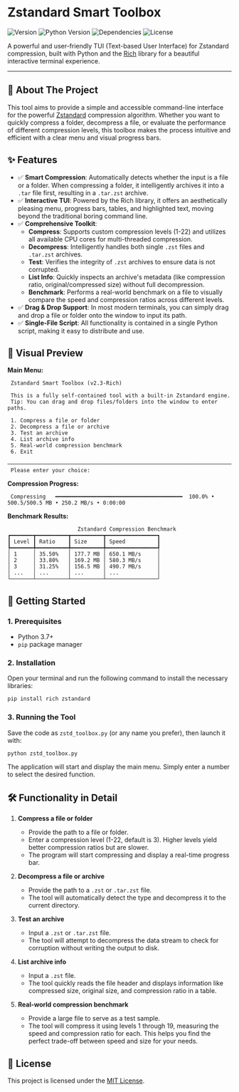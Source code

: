 # Zstandard Smart Toolbox

![Version](https://img.shields.io/badge/version-v2.3--Rich-blue.svg)
![Python Version](https://img.shields.io/badge/python-3.7+-brightgreen.svg)
![Dependencies](https://img.shields.io/badge/dependencies-rich%2C%20zstandard-orange.svg)
![License](https://img.shields.io/badge/license-MIT-green.svg)

A powerful and user-friendly TUI (Text-based User Interface) for Zstandard compression, built with Python and the [Rich](https://github.com/Textualize/rich) library for a beautiful interactive terminal experience.

---

## 📖 About The Project

This tool aims to provide a simple and accessible command-line interface for the powerful [Zstandard](https://facebook.github.io/zstd/) compression algorithm. Whether you want to quickly compress a folder, decompress a file, or evaluate the performance of different compression levels, this toolbox makes the process intuitive and efficient with a clear menu and visual progress bars.

## ✨ Features

- ✅ **Smart Compression**: Automatically detects whether the input is a file or a folder. When compressing a folder, it intelligently archives it into a `.tar` file first, resulting in a `.tar.zst` archive.
- ✅ **Interactive TUI**: Powered by the Rich library, it offers an aesthetically pleasing menu, progress bars, tables, and highlighted text, moving beyond the traditional boring command line.
- ✅ **Comprehensive Toolkit**:
  - **Compress**: Supports custom compression levels (1-22) and utilizes all available CPU cores for multi-threaded compression.
  - **Decompress**: Intelligently handles both single `.zst` files and `.tar.zst` archives.
  - **Test**: Verifies the integrity of `.zst` archives to ensure data is not corrupted.
  - **List Info**: Quickly inspects an archive's metadata (like compression ratio, original/compressed size) without full decompression.
  - **Benchmark**: Performs a real-world benchmark on a file to visually compare the speed and compression ratios across different levels.
- ✅ **Drag & Drop Support**: In most modern terminals, you can simply drag and drop a file or folder onto the window to input its path.
- ✅ **Single-File Script**: All functionality is contained in a single Python script, making it easy to distribute and use.

## 📸 Visual Preview

**Main Menu:**

```
 Zstandard Smart Toolbox (v2.3-Rich)

 This is a fully self-contained tool with a built-in Zstandard engine.
 Tip: You can drag and drop files/folders into the window to enter paths.

 1. Compress a file or folder
 2. Decompress a file or archive
 3. Test an archive
 4. List archive info
 5. Real-world compression benchmark
 6. Exit

────────────────────────────────────────────────────────────────────────────
 Please enter your choice:
```

**Compression Progress:**

```
 Compressing   ━━━━━━━━━━━━━━━━━━━━━━━━━━━━━━━━━━━━━━━━  100.0% • 500.5/500.5 MB • 250.2 MB/s • 0:00:00
```

**Benchmark Results:**

```
                      Zstandard Compression Benchmark
┏━━━━━━━┳━━━━━━━━━━┳━━━━━━━━━━┳━━━━━━━━━━━━━━━━┓
┃ Level ┃ Ratio    ┃ Size     ┃ Speed          ┃
┡━━━━━━━╇━━━━━━━━━━╇━━━━━━━━━━╇━━━━━━━━━━━━━━━━┩
│ 1     │ 35.50%   │ 177.7 MB │ 650.1 MB/s     │
│ 2     │ 33.80%   │ 169.2 MB │ 580.3 MB/s     │
│ 3     │ 31.25%   │ 156.5 MB │ 490.7 MB/s     │
│ ...   │ ...      │ ...      │ ...            │
└───────┴──────────┴──────────┴────────────────┘
```

## 🚀 Getting Started

### 1. Prerequisites

- Python 3.7+
- `pip` package manager

### 2. Installation

Open your terminal and run the following command to install the necessary libraries:

```bash
pip install rich zstandard
```

### 3. Running the Tool

Save the code as `zstd_toolbox.py` (or any name you prefer), then launch it with:

```bash
python zstd_toolbox.py
```

The application will start and display the main menu. Simply enter a number to select the desired function.

## 🛠️ Functionality in Detail

1.  **Compress a file or folder**

    - Provide the path to a file or folder.
    - Enter a compression level (1-22, default is 3). Higher levels yield better compression ratios but are slower.
    - The program will start compressing and display a real-time progress bar.

2.  **Decompress a file or archive**

    - Provide the path to a `.zst` or `.tar.zst` file.
    - The tool will automatically detect the type and decompress it to the current directory.

3.  **Test an archive**

    - Input a `.zst` or `.tar.zst` file.
    - The tool will attempt to decompress the data stream to check for corruption without writing the output to disk.

4.  **List archive info**

    - Input a `.zst` file.
    - The tool quickly reads the file header and displays information like compressed size, original size, and compression ratio in a table.

5.  **Real-world compression benchmark**
    - Provide a large file to serve as a test sample.
    - The tool will compress it using levels 1 through 19, measuring the speed and compression ratio for each. This helps you find the perfect trade-off between speed and size for your needs.

## 📄 License

This project is licensed under the [MIT License](LICENSE).
